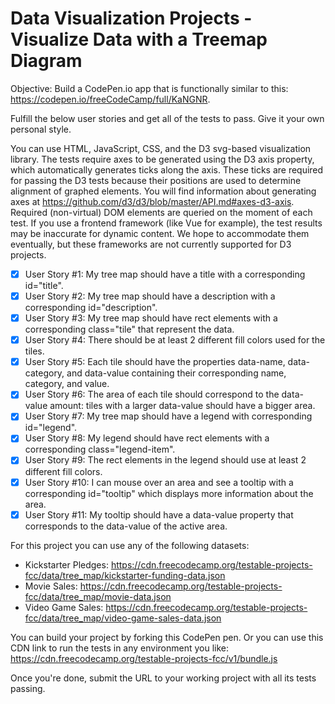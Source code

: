 # Data Visualization Projects - Visualize Data with a Treemap Diagram

Objective: Build a CodePen.io app that is functionally similar to this: https://codepen.io/freeCodeCamp/full/KaNGNR.

Fulfill the below user stories and get all of the tests to pass. Give it your own personal style.

You can use HTML, JavaScript, CSS, and the D3 svg-based visualization library. The tests require axes to be generated using the D3 axis property, which automatically generates ticks along the axis. These ticks are required for passing the D3 tests because their positions are used to determine alignment of graphed elements. You will find information about generating axes at https://github.com/d3/d3/blob/master/API.md#axes-d3-axis. Required (non-virtual) DOM elements are queried on the moment of each test. If you use a frontend framework (like Vue for example), the test results may be inaccurate for dynamic content. We hope to accommodate them eventually, but these frameworks are not currently supported for D3 projects.

- [x] User Story #1: My tree map should have a title with a corresponding id="title".
- [x] User Story #2: My tree map should have a description with a corresponding id="description".
- [x] User Story #3: My tree map should have rect elements with a corresponding class="tile" that represent the data.
- [x] User Story #4: There should be at least 2 different fill colors used for the tiles.
- [x] User Story #5: Each tile should have the properties data-name, data-category, and data-value containing their corresponding name, category, and value.
- [x] User Story #6: The area of each tile should correspond to the data-value amount: tiles with a larger data-value should have a bigger area.
- [x] User Story #7: My tree map should have a legend with corresponding id="legend".
- [x] User Story #8: My legend should have rect elements with a corresponding class="legend-item".
- [x] User Story #9: The rect elements in the legend should use at least 2 different fill colors.
- [x] User Story #10: I can mouse over an area and see a tooltip with a corresponding id="tooltip" which displays more information about the area.
- [x] User Story #11: My tooltip should have a data-value property that corresponds to the data-value of the active area.

For this project you can use any of the following datasets:

* Kickstarter Pledges: https://cdn.freecodecamp.org/testable-projects-fcc/data/tree_map/kickstarter-funding-data.json
* Movie Sales: https://cdn.freecodecamp.org/testable-projects-fcc/data/tree_map/movie-data.json
* Video Game Sales: https://cdn.freecodecamp.org/testable-projects-fcc/data/tree_map/video-game-sales-data.json

You can build your project by forking this CodePen pen. Or you can use this CDN link to run the tests in any environment you like: https://cdn.freecodecamp.org/testable-projects-fcc/v1/bundle.js

Once you're done, submit the URL to your working project with all its tests passing.